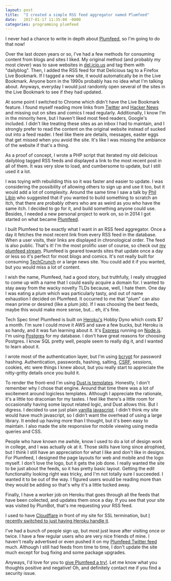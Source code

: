 ```yaml
---
layout: post
title:  "I created a simple RSS feed aggregator named Plumfeed"
date:   2017-01-17 11:35:00 -0800
categories: programming plumfeed
---
```


I never had a chance to write in depth about [Plumfeed](https://plumfeed.com), so I'm going to do that now!

Over the last dozen years or so, I've had a few methods for consuming content from blogs and sites I liked. My original method (and probably my most clever) was to save websites in [del.icio.us](https://del.icio.us) and tag them with "dailyblog". Then, I added the RSS feed for that Delicious tag to a Firefox Live Bookmark. If I tagged a new site, it would automatically be in the Live Bookmark. Anyone born in the 1990s probably has no idea what I'm talking about. Anyways, everyday I would just randomly open several of the sites in the Live Bookmark to see if they had updated.

At some point I switched to Chrome which didn't have the Live Bookmark feature. I found myself reading more links from [Twitter](https://twitter.com) and [Hacker News](https://news.ycombinator.com) and missing out on sites and comics I read regularly. Additionally, I know I'm in the minority here, but I haven't liked most feed readers, Google's included. I didn't like treating these sites as an inbox I had to maintain, and I strongly prefer to read the content on the original website instead of sucked out into a feed reader. I feel like there are details, messages, easter eggs that get missed when you avoid the site. It's like I was missing the ambiance of the website if that's a thing.

As a proof of concept, I wrote a PHP script that iterated my old delicious dailyblog tagged RSS feeds and displayed a link to the most recent post in all of them. It was very slow to load, and cumbersome to update, but I still used it a lot. 

I was toying with rebuilding this so it was faster and easier to update. I was considering the possibility of allowing others to sign up and use it too, but it would add a lot of complexity. Around the same time I saw a talk by [Phil Libin](https://en.wikipedia.org/wiki/Phil_Libin) who suggested that if you wanted to build something to scratch an itch, that there are probably others who are as weird as you who have the same itch. I decided to go for it, and build something anyone could use. Besides, I needed a new personal project to work on, so in 2014 I got started on what became [Plumfeed](https://plumfeed.com).

I built Plumfeed to be exactly what I want in an RSS feed aggregator. Once a day it fetches the most recent link from every RSS feed in the database. When a user visits, their links are displayed in chronological order. The feed is also public. That's it! I'm the most prolific user of course, so check out [my plumfeed stream](https://plumfeed.com/jon). Plumfeed is geared towards sites that update once a day or less so it's perfect for most blogs and comics. It's not really built for consuming [TechCrunch](https://techcrunch.com) or a large news site. You could add it if you wanted, but you would miss a lot of content.

I wish the name, Plumfeed, had a good story, but truthfully, I really struggled to come up with a name that I could easily acquire a domain for. I wanted to stay away from the wacky novelty TLDs because, well, I hate them. One day I was eating a plum which was particularly tasty, and out of name exhaustion I decided on Plumfeed. It occurred to me that "plum" can also mean prime or desired (like a plum job). If I was choosing the best feeds, maybe this would make more sense, but... eh, it's fine.

Tech Spec time! Plumfeed is built on [Heroku's](https://heroku.com) Hobby Dyno which costs $7 a month. I'm sure I could move it AWS and save a few bucks, but Heroku is so handy, and it was fun learning about it. It's [Express](https://expressjs.com/) running on [Node.js](https://nodejs.org/en/). I'm using [Postgres](https://www.postgresql.org/) for my database. I don't have great reasons for choosing Postgres. I know SQL pretty well, people seem to really dig it, and I wanted to learn about it.  

I wrote most of the authentication layer, but I'm using [bcrypt](https://www.npmjs.com/package/bcrypt) for password hashing. Authentication, passwords, hashing, salting, [CSRF](https://www.owasp.org/index.php/Cross-Site_Request_Forgery_(CSRF)_Prevention_Cheat_Sheet), sessions, cookies, etc were things I knew about, but you really start to appreciate the nitty-gritty details once you build it. 

To render the front-end I'm using [Dust.js templates](https://dustjs.com). Honestly, I don't remember why I chose that engine. Around that time there was a lot of excitement around logicless templates. Although I appreciate the rationale, it's a little too draconian for my tastes. I feel like there's a little room for occasionally having some layout related logic, and Dust allows this. But I digress. I decided to use just plain [vanilla javascript](http://vanilla-js.com/). I didn't think my site would have much javascript, so I didn't want the overhead of using a large library. It ended up having more than I thought, but it's been easy to maintain. I also made the site responsive for mobile viewing using media queries and CSS.

People who have known me awhile, know I used to do a lot of design work in college, and I was actually ok at it. Those skills have long since atrophied, but I think I still have an appreciation for what I like and don't like in designs. For Plumfeed, I designed the page layouts for web and mobile and the logo myself. I don't love the logo, but it gets the job done. I really wanted the site to be just about the feeds, so it has pretty basic layout. Getting the edit functionality looking right was tricky, and I'm not totally sure I succeeded. I wanted it to be out of the way. I figured users would be reading more than they would be adding so that's why it's a little tucked away.

Finally, I have a worker job on Heroku that goes through all the feeds that have been collected, and updates them once a day. If you see that your site was visited by PlumBot, that's me requesting your RSS feed.

I used to have [Cloudflare](https://cloudflare.com) in front of my site for SSL termination, but [I recently switched to just having Heroku handle it](/posts/heroku-ssl-and-a-free-cert-from-lets-encrypt).

I've had a bunch of people sign up, but most just leave after visiting once or twice. I have a few regular users who are very nice friends of mine. I haven't really advertised or even pushed it on my [Plumfeed Twitter feed](https://twitter.com/plumfeed) much. Although I still had feeds from time to time, I don't update the site much except for bug fixing and some package upgrades. 

Anyways, I'd love for you to [give Plumfeed a try!](https://plumfeed.com). Let me know what you thoughts positive and negative! Oh, and definitely contact me if you find a security issue.


